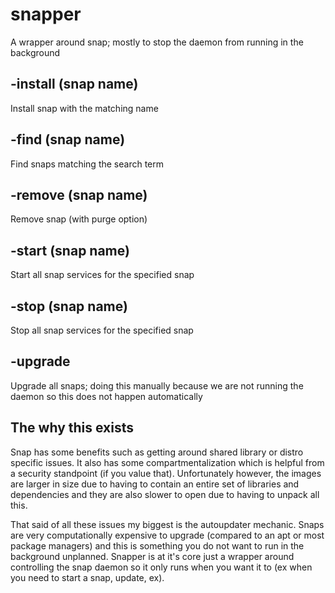# snapper
A wrapper around snap; mostly to stop the daemon from running in the background

## -install (snap name)
Install snap with the matching name

## -find (snap name)
Find snaps matching the search term

## -remove (snap name)
Remove snap (with purge option)

## -start (snap name)
Start all snap services for the specified snap

## -stop (snap name)
Stop all snap services for the specified snap

## -upgrade
Upgrade all snaps; doing this manually because we are not running the daemon so this does not happen automatically

## The why this exists
Snap has some benefits such as getting around shared library or distro specific issues. It also has some compartmentalization which is helpful from a security standpoint (if you value that). Unfortunately however, the images are larger in size due to having to contain an entire set of libraries and dependencies and they are also slower to open due to having to unpack all this.

That said of all these issues my biggest is the autoupdater mechanic. Snaps are very computationally expensive to upgrade (compared to an apt or most package managers) and this is something you do not want to run in the background unplanned. Snapper is at it's core just a wrapper around controlling the snap daemon so it only runs when you want it to (ex when you need to start a snap, update, ex).